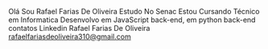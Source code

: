 Olá Sou Rafael Farias De Oliveira 
Estudo No Senac 
Estou Cursando Técnico em Informatica
Desenvolvo em JavaScript back-end, em python back-end
contatos 
Linkedin Rafael Farias De Oliveira 
rafaelfariasdeoliveira310@gmail.com 
